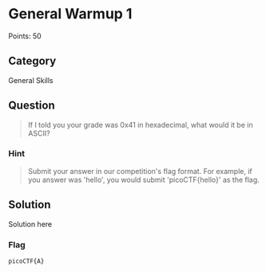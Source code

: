 # General Warmup 1
Points: 50 

## Category
General Skills

## Question
>If I told you your grade was 0x41 in hexadecimal, what would it be in ASCII?

### Hint
>Submit your answer in our competition's flag format. For example, if you answer was 'hello', you would submit 'picoCTF{hello}' as the flag.

## Solution
Solution here

### Flag
`picoCTF{A}`


